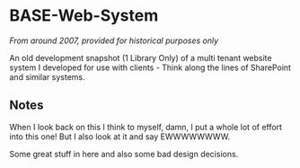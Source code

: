 # BASE-Web-System

_From around 2007, provided for historical purposes only_

An old development snapshot (1 Library Only) of a multi tenant website system I developed for use with clients - Think along the lines of SharePoint and similar systems.

## Notes

When I look back on this I think to myself, damn, I put a whole lot of effort into this one! But I also look at it and say EWWWWWWWW. 

Some great stuff in here and also some bad design decisions.
